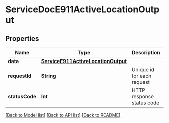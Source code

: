# ServiceDocE911ActiveLocationOutput

## Properties
Name | Type | Description | Notes
------------ | ------------- | ------------- | -------------
**data** | [**ServiceE911ActiveLocationOutput**](ServiceE911ActiveLocationOutput.md) |  | [optional] 
**requestId** | **String** | Unique id for each request | [optional] 
**statusCode** | **Int** | HTTP response status code | [optional] 

[[Back to Model list]](../README.md#documentation-for-models) [[Back to API list]](../README.md#documentation-for-api-endpoints) [[Back to README]](../README.md)


